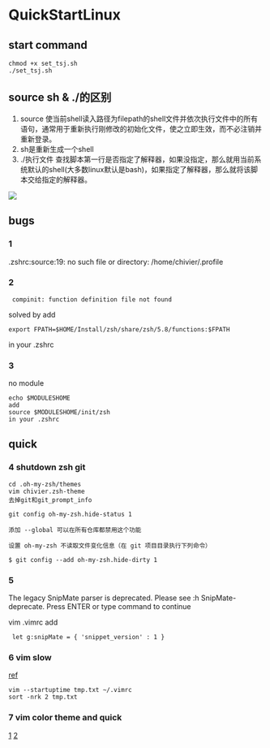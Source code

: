 ﻿# QuickStartLinux

## start command

```shell
chmod +x set_tsj.sh
./set_tsj.sh
```

## source sh & ./的区别
1. source 使当前shell读入路径为filepath的shell文件并依次执行文件中的所有语句，通常用于重新执行刚修改的初始化文件，使之立即生效，而不必注销并重新登录。
2. sh是重新生成一个shell
3. ./执行文件 查找脚本第一行是否指定了解释器，如果没指定，那么就用当前系统默认的shell(大多数linux默认是bash)，如果指定了解释器，那么就将该脚本交给指定的解释器。

![](https://shaojiemike.oss-cn-hangzhou.aliyuncs.com/img/20171008171636909.png)

## bugs

### 1
.zshrc:source:19: no such file or directory: /home/chivier/.profile

### 2
```
 compinit: function definition file not found
```
solved by
add 
```
export FPATH=$HOME/Install/zsh/share/zsh/5.8/functions:$FPATH 
```
in your .zshrc
### 3
no module
```
echo $MODULESHOME
add
source $MODULESHOME/init/zsh
in your .zshrc
```
## quick
### 4 shutdown zsh git
```
cd .oh-my-zsh/themes
vim chivier.zsh-theme
去掉git和git_prompt_info
```
```
git config oh-my-zsh.hide-status 1

添加 --global 可以在所有仓库都禁用这个功能

设置 oh-my-zsh 不读取文件变化信息（在 git 项目目录执行下列命令）

$ git config --add oh-my-zsh.hide-dirty 1
```

### 5

The legacy SnipMate parser is deprecated. Please see :h SnipMate-deprecate.
Press ENTER or type command to continue

vim .vimrc
add
```
 let g:snipMate = { 'snippet_version' : 1 }
```

### 6 vim slow
[ref](https://blog.nowcoder.net/n/8042a45543e2453a8a933ce9fa764a7f)

```
vim --startuptime tmp.txt ~/.vimrc
sort -nrk 2 tmp.txt
```
### 7 vim color theme and quick
[1](https://linuxhint.com/best_vim_color_schemes/)
[2](https://github.com/rafi/awesome-vim-colorschemes)
